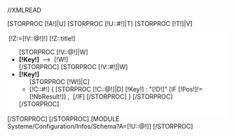 //XMLREAD

[STORPROC [!A!]|U]
    [STORPROC [!U::#!]|T]
	[STORPROC [!T!]|V]
	<div style="background:white;[IF [!Pos!]>1]margin-top:10px;[/IF]-moz-border-radius:3px 3px;padding:3px;;">
		<div class="BigTitle">[!Z:=[!V::@!]!]
		[!Z::title!]</div>
		<ul>
	    [STORPROC [!V::@!]|W]
		<li> <span style="font-weight:bold;">
			[!Key!]
		    </span>
		    &nbsp;-->&nbsp;
		    [!W!]
		</li>
	    [/STORPROC]
	    [STORPROC [!V::#!]|W]
		<li>
		    <span style="font-weight:bold;">
			[!Key!]
		    </span>
		    <ul>
			[STORPROC [!W!]|C]
			    <li> [!C::#!]
				{
				[STORPROC [!C::@!]|D]
				    [!Key!] : "[!D!]"
				    [IF [!Pos!]!=[!NbResult!]]
					,&nbsp;
				    [/IF]
				[/STORPROC]
				}
			[/STORPROC]
		    </ul>
		</li>
	    [/STORPROC]
	    </ul>
	    </div>
	[/STORPROC]
    [/STORPROC]
    [MODULE Systeme/Configuration/Infos/Schema?A=[!U::@!]]
[/STORPROC]
